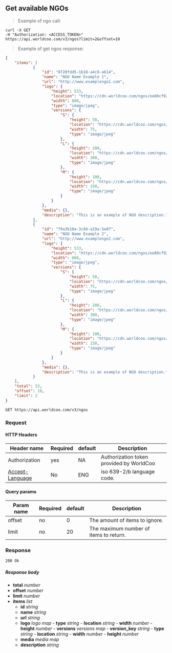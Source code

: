## Get available NGOs

> Example of ngo call:

```shell
curl -X GET
-H "Authorization: <ACCESS_TOKEN>"
https://api.worldcoo.com/v3/ngos?limit=2&offset=10
```

> Example of get ngos response:

```json
{
    "items": [
            {
                "id": "8720fdd5-1b10-a4c8-a614",
                "name": "NGO Name Example 1",
                "url": "http://www.examplengo1.com",
                "logo": {
                    "height": 533,
                    "location": "https://cdn.worldcoo.com/ngos/ee80cf92-d49b-4b7c-9949-9946750ec451/logo.1479742005411.original.jpg",
                    "width": 800,
                    "type": "image/jpeg",
                    "versions": {
                        "S": {
                            "height": 50,
                            "location": "https://cdn.worldcoo.com/ngos/ee80cf92-d49b-4b7c-9949-9946750ec451/logo.1479742005411.S.jpg",
                            "width": 75,
                            "type": "image/jpeg"
                        },
                        "L": {
                            "height": 200,
                            "location": "https://cdn.worldcoo.com/ngos/ee80cf92-d49b-4b7c-9949-9946750ec451/logo.1479742005411.L.jpg",
                            "width": 300,
                            "type": "image/jpeg"
                        },
                        "M": {
                            "height": 100,
                            "location": "https://cdn.worldcoo.com/ngos/ee80cf92-d49b-4b7c-9949-9946750ec451/logo.1479742005411.M.jpg",
                            "width": 150,
                            "type": "image/jpeg"
                        }
                    }
                },
                "media": {},
                "description": "This is an example of NGO description."
            },
            {
                "id": "79a3b10a-3c84-a19a-5e07",
                "name": "NGO Name Example 2",
                "url": "http://www.examplengo2.com",
                "logo": {
                    "height": 533,
                    "location": "https://cdn.worldcoo.com/ngos/ee80cf92-d49b-4b7c-9949-9946750ec451/logo.1479742005411.original.jpg",
                    "width": 800,
                    "type": "image/jpeg",
                    "versions": {
                        "S": {
                            "height": 50,
                            "location": "https://cdn.worldcoo.com/ngos/ee80cf92-d49b-4b7c-9949-9946750ec451/logo.1479742005411.S.jpg",
                            "width": 75,
                            "type": "image/jpeg"
                        },
                        "L": {
                            "height": 200,
                            "location": "https://cdn.worldcoo.com/ngos/ee80cf92-d49b-4b7c-9949-9946750ec451/logo.1479742005411.L.jpg",
                            "width": 300,
                            "type": "image/jpeg"
                        },
                        "M": {
                            "height": 100,
                            "location": "https://cdn.worldcoo.com/ngos/ee80cf92-d49b-4b7c-9949-9946750ec451/logo.1479742005411.M.jpg",
                            "width": 150,
                            "type": "image/jpeg"
                        }
                    }
                },
                "media": {},
                "description": "This is an example of NGO description."
            }
    ],
    "total": 53,
    "offset": 10,
    "limit": 2
}
```

`GET https://api.worldcoo.com/v3/ngos`

### Request

#### HTTP Headers

Header name | Required | default | Description
---------- | ------- | ------- | -------
Authorization | yes | NA | Authorization token provided by WorldCoo
[Accept-Language](https://www.w3.org/Protocols/rfc2616/rfc2616-sec14.html#sec14.4) | No | ENG | iso 639-2/b language code.

#### Query params

Param name | Required | default | Description
---------- | ------- | ------- | -------
offset | no | 0 | The amount of items to ignore.
limit | no | 20 | The maximum number of items to return.

### Response

`200 Ok`

##### Response body

- **total** *number*
- **offset** *number*
- **limit** *number*
- **items** *list*
  - **id** *string*
  - **name** *string*
  - **url** *string*
  - **logo** *logo map*
        - **type** *string*
        - **location** *string*
        - **width** *number*
        - **height** *number*
        - **versions** *versions map*
            - **version_key** *string*
                - **type** *string*
                - **location** *string*
                - **width** *number*
                - **height** *number*
  - **media** *media map*
  - **description** *string*